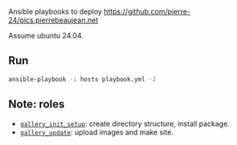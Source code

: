 Ansible playbooks to deploy <https://github.com/pierre-24/pics.pierrebeaujean.net>

Assume ubuntu 24.04.

## Run

```bash
ansible-playbook -i hosts playbook.yml -J
```

## Note: roles

- [`gallery_init_setup`](./roles/gallery_init_setup): create directory structure, install package.
- [`gallery_update`](./roles/gallery_update): upload images and make site.